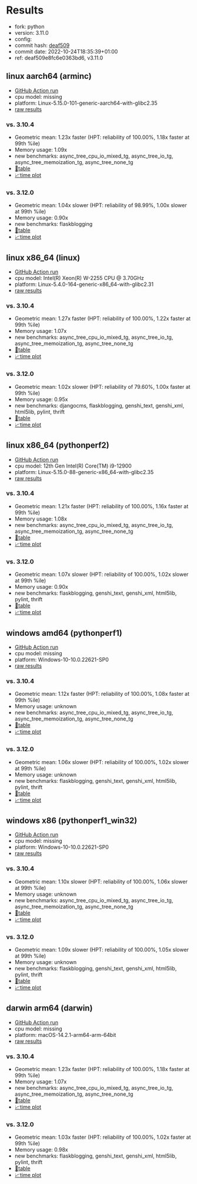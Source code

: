 # Results

- fork: python
- version: 3.11.0
- config: 
- commit hash: [deaf509](https://github.com/python/cpython/commit/deaf509)
- commit date: 2022-10-24T18:35:39+01:00
- ref: deaf509e8fc6e0363bd6, v3.11.0

## linux aarch64 (arminc)

- [GitHub Action run](https://github.com/faster-cpython/benchmarking/actions/runs/8924024951)
- cpu model: missing
- platform: Linux-5.15.0-101-generic-aarch64-with-glibc2.35
- [raw results](bm-20221024-arminc-aarch64-python-deaf509e8fc6e0363bd6-3.11.0-deaf509.json)

### vs. 3.10.4

- Geometric mean: 1.23x faster (HPT: reliability of 100.00%, 1.18x faster at 99th %ile)
- Memory usage: 1.09x
- new benchmarks: async_tree_cpu_io_mixed_tg, async_tree_io_tg, async_tree_memoization_tg, async_tree_none_tg
- [📄table](bm-20221024-arminc-aarch64-python-deaf509e8fc6e0363bd6-3.11.0-deaf509-vs-3.10.4.md)
- [📈time plot](bm-20221024-arminc-aarch64-python-deaf509e8fc6e0363bd6-3.11.0-deaf509-vs-3.10.4.png)

### vs. 3.12.0

- Geometric mean: 1.04x slower (HPT: reliability of 98.99%, 1.00x slower at 99th %ile)
- Memory usage: 0.90x
- new benchmarks: flaskblogging
- [📄table](bm-20221024-arminc-aarch64-python-deaf509e8fc6e0363bd6-3.11.0-deaf509-vs-3.12.0.md)
- [📈time plot](bm-20221024-arminc-aarch64-python-deaf509e8fc6e0363bd6-3.11.0-deaf509-vs-3.12.0.png)

## linux x86_64 (linux)

- [GitHub Action run](https://github.com/faster-cpython/benchmarking/actions/runs/7646927066)
- cpu model: Intel(R) Xeon(R) W-2255 CPU @ 3.70GHz
- platform: Linux-5.4.0-164-generic-x86_64-with-glibc2.31
- [raw results](bm-20221024-linux-x86_64-python-v3.11.0-3.11.0-deaf509.json)

### vs. 3.10.4

- Geometric mean: 1.27x faster (HPT: reliability of 100.00%, 1.22x faster at 99th %ile)
- Memory usage: 1.07x
- new benchmarks: async_tree_cpu_io_mixed_tg, async_tree_io_tg, async_tree_memoization_tg, async_tree_none_tg
- [📄table](bm-20221024-linux-x86_64-python-v3.11.0-3.11.0-deaf509-vs-3.10.4.md)
- [📈time plot](bm-20221024-linux-x86_64-python-v3.11.0-3.11.0-deaf509-vs-3.10.4.png)

### vs. 3.12.0

- Geometric mean: 1.02x slower (HPT: reliability of 79.60%, 1.00x faster at 99th %ile)
- Memory usage: 0.95x
- new benchmarks: djangocms, flaskblogging, genshi_text, genshi_xml, html5lib, pylint, thrift
- [📄table](bm-20221024-linux-x86_64-python-v3.11.0-3.11.0-deaf509-vs-3.12.0.md)
- [📈time plot](bm-20221024-linux-x86_64-python-v3.11.0-3.11.0-deaf509-vs-3.12.0.png)

## linux x86_64 (pythonperf2)

- [GitHub Action run](https://github.com/faster-cpython/benchmarking/actions/runs/7646927066)
- cpu model: 12th Gen Intel(R) Core(TM) i9-12900
- platform: Linux-5.15.0-88-generic-x86_64-with-glibc2.35
- [raw results](bm-20221024-pythonperf2-x86_64-python-v3.11.0-3.11.0-deaf509.json)

### vs. 3.10.4

- Geometric mean: 1.21x faster (HPT: reliability of 100.00%, 1.16x faster at 99th %ile)
- Memory usage: 1.08x
- new benchmarks: async_tree_cpu_io_mixed_tg, async_tree_io_tg, async_tree_memoization_tg, async_tree_none_tg
- [📄table](bm-20221024-pythonperf2-x86_64-python-v3.11.0-3.11.0-deaf509-vs-3.10.4.md)
- [📈time plot](bm-20221024-pythonperf2-x86_64-python-v3.11.0-3.11.0-deaf509-vs-3.10.4.png)

### vs. 3.12.0

- Geometric mean: 1.07x slower (HPT: reliability of 100.00%, 1.02x slower at 99th %ile)
- Memory usage: 0.90x
- new benchmarks: flaskblogging, genshi_text, genshi_xml, html5lib, pylint, thrift
- [📄table](bm-20221024-pythonperf2-x86_64-python-v3.11.0-3.11.0-deaf509-vs-3.12.0.md)
- [📈time plot](bm-20221024-pythonperf2-x86_64-python-v3.11.0-3.11.0-deaf509-vs-3.12.0.png)

## windows amd64 (pythonperf1)

- [GitHub Action run](https://github.com/faster-cpython/benchmarking/actions/runs/7646927066)
- cpu model: missing
- platform: Windows-10-10.0.22621-SP0
- [raw results](bm-20221024-pythonperf1-amd64-python-v3.11.0-3.11.0-deaf509.json)

### vs. 3.10.4

- Geometric mean: 1.12x faster (HPT: reliability of 100.00%, 1.08x faster at 99th %ile)
- Memory usage: unknown
- new benchmarks: async_tree_cpu_io_mixed_tg, async_tree_io_tg, async_tree_memoization_tg, async_tree_none_tg
- [📄table](bm-20221024-pythonperf1-amd64-python-v3.11.0-3.11.0-deaf509-vs-3.10.4.md)
- [📈time plot](bm-20221024-pythonperf1-amd64-python-v3.11.0-3.11.0-deaf509-vs-3.10.4.png)

### vs. 3.12.0

- Geometric mean: 1.06x slower (HPT: reliability of 100.00%, 1.02x slower at 99th %ile)
- Memory usage: unknown
- new benchmarks: flaskblogging, genshi_text, genshi_xml, html5lib, pylint, thrift
- [📄table](bm-20221024-pythonperf1-amd64-python-v3.11.0-3.11.0-deaf509-vs-3.12.0.md)
- [📈time plot](bm-20221024-pythonperf1-amd64-python-v3.11.0-3.11.0-deaf509-vs-3.12.0.png)

## windows x86 (pythonperf1_win32)

- [GitHub Action run](https://github.com/faster-cpython/benchmarking/actions/runs/7646927066)
- cpu model: missing
- platform: Windows-10-10.0.22621-SP0
- [raw results](bm-20221024-pythonperf1_win32-x86-python-v3.11.0-3.11.0-deaf509.json)

### vs. 3.10.4

- Geometric mean: 1.10x slower (HPT: reliability of 100.00%, 1.06x slower at 99th %ile)
- Memory usage: unknown
- new benchmarks: async_tree_cpu_io_mixed_tg, async_tree_io_tg, async_tree_memoization_tg, async_tree_none_tg
- [📄table](bm-20221024-pythonperf1_win32-x86-python-v3.11.0-3.11.0-deaf509-vs-3.10.4.md)
- [📈time plot](bm-20221024-pythonperf1_win32-x86-python-v3.11.0-3.11.0-deaf509-vs-3.10.4.png)

### vs. 3.12.0

- Geometric mean: 1.09x slower (HPT: reliability of 100.00%, 1.05x slower at 99th %ile)
- Memory usage: unknown
- new benchmarks: flaskblogging, genshi_text, genshi_xml, html5lib, pylint, thrift
- [📄table](bm-20221024-pythonperf1_win32-x86-python-v3.11.0-3.11.0-deaf509-vs-3.12.0.md)
- [📈time plot](bm-20221024-pythonperf1_win32-x86-python-v3.11.0-3.11.0-deaf509-vs-3.12.0.png)

## darwin arm64 (darwin)

- [GitHub Action run](https://github.com/faster-cpython/benchmarking/actions/runs/7646927066)
- cpu model: missing
- platform: macOS-14.2.1-arm64-arm-64bit
- [raw results](bm-20221024-darwin-arm64-python-v3.11.0-3.11.0-deaf509.json)

### vs. 3.10.4

- Geometric mean: 1.23x faster (HPT: reliability of 100.00%, 1.18x faster at 99th %ile)
- Memory usage: 1.07x
- new benchmarks: async_tree_cpu_io_mixed_tg, async_tree_io_tg, async_tree_memoization_tg, async_tree_none_tg
- [📄table](bm-20221024-darwin-arm64-python-v3.11.0-3.11.0-deaf509-vs-3.10.4.md)
- [📈time plot](bm-20221024-darwin-arm64-python-v3.11.0-3.11.0-deaf509-vs-3.10.4.png)

### vs. 3.12.0

- Geometric mean: 1.03x faster (HPT: reliability of 100.00%, 1.02x faster at 99th %ile)
- Memory usage: 0.98x
- new benchmarks: flaskblogging, genshi_text, genshi_xml, html5lib, pylint, thrift
- [📄table](bm-20221024-darwin-arm64-python-v3.11.0-3.11.0-deaf509-vs-3.12.0.md)
- [📈time plot](bm-20221024-darwin-arm64-python-v3.11.0-3.11.0-deaf509-vs-3.12.0.png)

